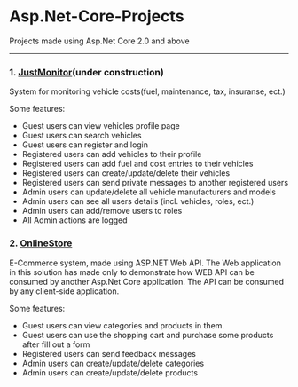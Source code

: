 # Asp.Net-Core-Projects
Projects made using Asp.Net Core 2.0 and above

------------
### 1. [JustMonitor](https://github.com/msotiroff/Asp.Net-Core-Projects/tree/master/VehicleCostsMonitor")(under construction)
System for monitoring vehicle costs(fuel, maintenance, tax, insuranse, ect.)

Some features:
- Guest users can view vehicles profile page
- Guest users can search vehicles
- Guest users can register and login
- Registered users can add vehicles to their profile
- Registered users can add fuel and cost entries to their vehicles
- Registered users can create/update/delete their vehicles
- Registered users can send private messages to another registered users
- Admin users can update/delete all vehicle manufacturers and models
- Admin users can see all users details (incl. vehicles, roles, ect.)
- Admin users can add/remove users to roles
- All Admin actions are logged

### 2. [OnlineStore](https://github.com/msotiroff/Asp.Net-Core-Projects/tree/master/OnlineStore "OnlineStore")
E-Commerce system, made using ASP.NET Web API. The Web application in this solution has made only to demonstrate how WEB API can be consumed by another Asp.Net Core application. The API can be consumed by any client-side application.

Some features:
- Guest users can view categories and products in them.
- Guest users can use the shopping cart and purchase some products after fill out a form
- Registered users can send feedback messages
- Admin users can create/update/delete categories
- Admin users can create/update/delete products



